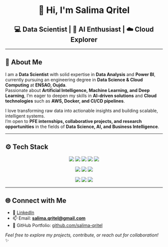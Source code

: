 <h1 align="center">👋 Hi, I'm <b>Salima Qritel</b></h1>
<h2 align="center">💻 Data Scientist | 🤖 AI Enthusiast | ☁️ Cloud Explorer</h2>

---

## 🚀 About Me

I am a **Data Scientist** with solid expertise in **Data Analysis** and **Power BI**, currently pursuing an engineering degree in **Data Science & Cloud Computing** at **ENSAO, Oujda**.  
Passionate about **Artificial Intelligence, Machine Learning, and Deep Learning**, I’m eager to deepen my skills in **AI-driven solutions** and **Cloud technologies** such as **AWS, Docker, and CI/CD pipelines**.  

I love transforming raw data into actionable insights and building scalable, intelligent systems.  
I’m open to **PFE internships, collaborative projects, and research opportunities** in the fields of **Data Science, AI, and Business Intelligence**.

---


## ⚙️ Tech Stack

<p align="center">
  <!-- Data Science -->
  <img src="https://img.shields.io/badge/Python-3670A0?style=for-the-badge&logo=python&logoColor=ffdd54"/>
  <img src="https://img.shields.io/badge/Pandas-150458?style=for-the-badge&logo=pandas&logoColor=white"/>
  <img src="https://img.shields.io/badge/NumPy-013243?style=for-the-badge&logo=numpy&logoColor=white"/>
  <img src="https://img.shields.io/badge/Scikit--Learn-F7931E?style=for-the-badge&logo=scikit-learn&logoColor=white"/>
  <img src="https://img.shields.io/badge/TensorFlow-FF6F00?style=for-the-badge&logo=tensorflow&logoColor=white"/>
</p>

<p align="center">
  <!-- BI & Data -->
  <img src="https://img.shields.io/badge/Power%20BI-F2C811?style=for-the-badge&logo=powerbi&logoColor=black"/>
  <img src="https://img.shields.io/badge/SQL-025E8C?style=for-the-badge&logo=postgresql&logoColor=white"/>
  <img src="https://img.shields.io/badge/MySQL-00758F?style=for-the-badge&logo=mysql&logoColor=white"/>
</p>

<p align="center">
  <!-- Cloud & Dev -->
  <img src="https://img.shields.io/badge/Docker-2496ED?style=for-the-badge&logo=docker&logoColor=white"/>
  <img src="https://img.shields.io/badge/Git-F05032?style=for-the-badge&logo=git&logoColor=white"/>
  <img src="https://img.shields.io/badge/Linux-FCC624?style=for-the-badge&logo=linux&logoColor=black"/>
</p>



---

## 🌐 Connect with Me

- 🔗 [LinkedIn](https://www.linkedin.com/in/salima-qritel)  
- 📫 Email: **salima.qritel@gmail.com**  
- 📂 GitHub Portfolio: [github.com/salima-qritel](https://github.com/salima-qritel)  

*Feel free to explore my projects, contribute, or reach out for collaboration!* ✨
